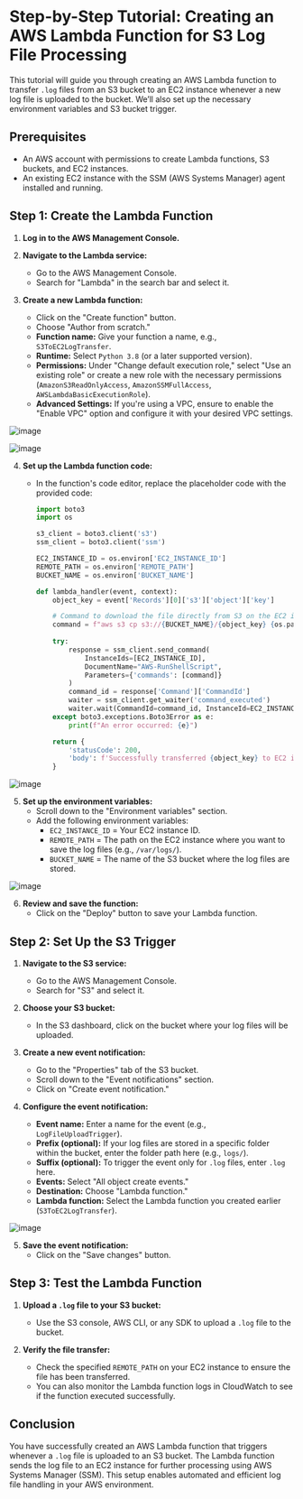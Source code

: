 # Step-by-Step Tutorial: Creating an AWS Lambda Function for S3 Log File Processing

This tutorial will guide you through creating an AWS Lambda function to transfer `.log` files from an S3 bucket to an EC2 instance whenever a new log file is uploaded to the bucket. We’ll also set up the necessary environment variables and S3 bucket trigger.

## Prerequisites

- An AWS account with permissions to create Lambda functions, S3 buckets, and EC2 instances.
- An existing EC2 instance with the SSM (AWS Systems Manager) agent installed and running.

## Step 1: Create the Lambda Function

1. **Log in to the AWS Management Console.**

2. **Navigate to the Lambda service:**
   - Go to the AWS Management Console.
   - Search for "Lambda" in the search bar and select it.

3. **Create a new Lambda function:**
   - Click on the "Create function" button.
   - Choose "Author from scratch."
   - **Function name:** Give your function a name, e.g., `S3ToEC2LogTransfer`.
   - **Runtime:** Select `Python 3.8` (or a later supported version).
   - **Permissions:** Under "Change default execution role," select "Use an existing role" or create a new role with the necessary permissions (`AmazonS3ReadOnlyAccess`, `AmazonSSMFullAccess`, `AWSLambdaBasicExecutionRole`).
   - **Advanced Settings:** If you're using a VPC, ensure to enable the "Enable VPC" option and configure it with your desired VPC settings.

![image](https://github.com/user-attachments/assets/48442464-b520-4266-8293-2a1c158a9780)

![image](https://github.com/user-attachments/assets/afc49fde-72bb-47ac-9793-e0743876fd9e)

4. **Set up the Lambda function code:**
   - In the function's code editor, replace the placeholder code with the provided code:

     ```python
     import boto3
     import os

     s3_client = boto3.client('s3')
     ssm_client = boto3.client('ssm')

     EC2_INSTANCE_ID = os.environ['EC2_INSTANCE_ID']
     REMOTE_PATH = os.environ['REMOTE_PATH']
     BUCKET_NAME = os.environ['BUCKET_NAME']

     def lambda_handler(event, context):
         object_key = event['Records'][0]['s3']['object']['key']

         # Command to download the file directly from S3 on the EC2 instance
         command = f"aws s3 cp s3://{BUCKET_NAME}/{object_key} {os.path.join(REMOTE_PATH, os.path.basename(object_key))}"
         
         try:
             response = ssm_client.send_command(
                 InstanceIds=[EC2_INSTANCE_ID],
                 DocumentName="AWS-RunShellScript",
                 Parameters={'commands': [command]}
             )
             command_id = response['Command']['CommandId']
             waiter = ssm_client.get_waiter('command_executed')
             waiter.wait(CommandId=command_id, InstanceId=EC2_INSTANCE_ID)
         except boto3.exceptions.Boto3Error as e:
             print(f"An error occurred: {e}")

         return {
             'statusCode': 200,
             'body': f'Successfully transferred {object_key} to EC2 instance {EC2_INSTANCE_ID}'
         }
     ```
![image](https://github.com/user-attachments/assets/6a34efb8-638a-42a5-ad31-02d081269ec2)

5. **Set up the environment variables:**
   - Scroll down to the "Environment variables" section.
   - Add the following environment variables:
     - `EC2_INSTANCE_ID` = Your EC2 instance ID.
     - `REMOTE_PATH` = The path on the EC2 instance where you want to save the log files (e.g., `/var/logs/`).
     - `BUCKET_NAME` = The name of the S3 bucket where the log files are stored.

![image](https://github.com/user-attachments/assets/60b35341-cda5-4a61-8ab6-5d21d0cecd88)

6. **Review and save the function:**
   - Click on the "Deploy" button to save your Lambda function.

## Step 2: Set Up the S3 Trigger

1. **Navigate to the S3 service:**
   - Go to the AWS Management Console.
   - Search for "S3" and select it.

2. **Choose your S3 bucket:**
   - In the S3 dashboard, click on the bucket where your log files will be uploaded.

3. **Create a new event notification:**
   - Go to the "Properties" tab of the S3 bucket.
   - Scroll down to the "Event notifications" section.
   - Click on "Create event notification."

4. **Configure the event notification:**
   - **Event name:** Enter a name for the event (e.g., `LogFileUploadTrigger`).
   - **Prefix (optional):** If your log files are stored in a specific folder within the bucket, enter the folder path here (e.g., `logs/`).
   - **Suffix (optional):** To trigger the event only for `.log` files, enter `.log` here.
   - **Events:** Select "All object create events."
   - **Destination:** Choose "Lambda function."
   - **Lambda function:** Select the Lambda function you created earlier (`S3ToEC2LogTransfer`).
  
![image](https://github.com/user-attachments/assets/b8c695a8-79bf-479d-9b11-cc9d23cde0d1)

5. **Save the event notification:**
   - Click on the "Save changes" button.

## Step 3: Test the Lambda Function

1. **Upload a `.log` file to your S3 bucket:**
   - Use the S3 console, AWS CLI, or any SDK to upload a `.log` file to the bucket.

2. **Verify the file transfer:**
   - Check the specified `REMOTE_PATH` on your EC2 instance to ensure the file has been transferred.
   - You can also monitor the Lambda function logs in CloudWatch to see if the function executed successfully.

## Conclusion

You have successfully created an AWS Lambda function that triggers whenever a `.log` file is uploaded to an S3 bucket. The Lambda function sends the log file to an EC2 instance for further processing using AWS Systems Manager (SSM). This setup enables automated and efficient log file handling in your AWS environment.
